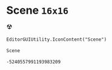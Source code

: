 # Scene `16x16`
<img src="/img/Scene.png" width=16 height=16>

``` CSharp
EditorGUIUtility.IconContent("Scene")
```
```
Scene
```
```
-5240557991193983209
```
